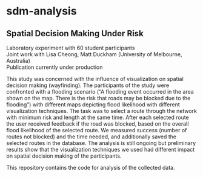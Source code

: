 # sdm-analysis

## Spatial Decision Making Under Risk

Laboratory experiment with 60 student participants  
Joint work with Lisa Cheong, Matt Duckham (University of Melbourne, Australia)  
Publication currently under production  

This study was concerned with the influence of visualization on spatial decision making
(wayfinding). The participants of the study were confronted with a flooding scenario (“A
flooding event occurred in the area shown on the map. There is the risk that roads may be
blocked due to the flooding”) with different maps depicting flood likelihood with different
visualization techniques. The task was to select a route through the network with minimum
risk and length at the same time. After each selected route the user received feedback if the
road was blocked, based on the overall flood likelihood of the selected route. We measured success (number of routes not blocked) and the time needed, and additionally saved the
selected routes in the database. The analysis is still ongoing but preliminary results show
that the visualization techniques we used had different impact on spatial decision making of
the participants.

This repository contains the code for analysis of the collected data.
